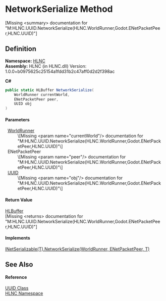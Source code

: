 # NetworkSerialize Method


\[Missing &lt;summary&gt; documentation for "M:HLNC.UUID.NetworkSerialize(HLNC.WorldRunner,Godot.ENetPacketPeer,HLNC.UUID)"\]



## Definition
**Namespace:** <a href="N_HLNC">HLNC</a>  
**Assembly:** HLNC (in HLNC.dll) Version: 1.0.0+b0975625c25154a1fdd31b2c47aff0d2d2f398ac

**C#**
``` C#
public static HLBuffer NetworkSerialize(
	WorldRunner currentWorld,
	ENetPacketPeer peer,
	UUID obj
)
```



#### Parameters
<dl><dt>  <a href="T_HLNC_WorldRunner">WorldRunner</a></dt><dd>\[Missing &lt;param name="currentWorld"/&gt; documentation for "M:HLNC.UUID.NetworkSerialize(HLNC.WorldRunner,Godot.ENetPacketPeer,HLNC.UUID)"\]</dd><dt>  ENetPacketPeer</dt><dd>\[Missing &lt;param name="peer"/&gt; documentation for "M:HLNC.UUID.NetworkSerialize(HLNC.WorldRunner,Godot.ENetPacketPeer,HLNC.UUID)"\]</dd><dt>  <a href="T_HLNC_UUID">UUID</a></dt><dd>\[Missing &lt;param name="obj"/&gt; documentation for "M:HLNC.UUID.NetworkSerialize(HLNC.WorldRunner,Godot.ENetPacketPeer,HLNC.UUID)"\]</dd></dl>

#### Return Value
<a href="T_HLNC_Serialization_HLBuffer">HLBuffer</a>  
\[Missing &lt;returns&gt; documentation for "M:HLNC.UUID.NetworkSerialize(HLNC.WorldRunner,Godot.ENetPacketPeer,HLNC.UUID)"\]

#### Implements
<a href="M_HLNC_INetSerializable_1_NetworkSerialize">INetSerializable(T).NetworkSerialize(WorldRunner, ENetPacketPeer, T)</a>  


## See Also


#### Reference
<a href="T_HLNC_UUID">UUID Class</a>  
<a href="N_HLNC">HLNC Namespace</a>  
